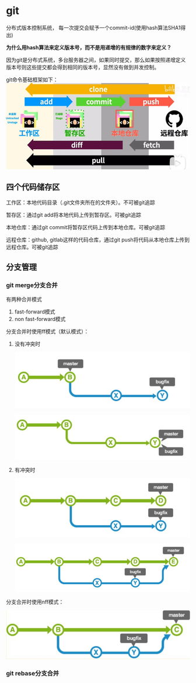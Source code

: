 # git 
分布式版本控制系统， 每一次提交会赋予一个commit-id(使用hash算法SHA1得出)

**为什么用hash算法来定义版本号，而不是用递增的有规律的数字来定义？**
 
因为git是分布式系统，多台服务器之间，如果同时提交，那么如果按照递增定义版本号则这些提交都会得到相同的版本号，显然没有做到并发控制。


git命令基础框架如下：
![basestructure](image/image0.jpg)

## 四个代码储存区

工作区：本地代码目录（.git文件夹所在的文件夹）。不可被git追踪

暂存区：通过git add将本地代码上传到暂存区。可被git追踪

本地仓库：通过git commit将暂存区代码上传到本地仓库。可被git追踪

远程仓库：github, gitlab这样的代码仓库，通过git push将代码从本地仓库上传到远程仓库。可被git追踪

## 分支管理

### git merge分支合并

有两种合并模式

1. fast-forward模式
2. non fast-forward模式

分支合并时使用ff模式（默认模式）：

1. 没有冲突时

    ![tip](image/image35.jpg)

    ![tip](image/image32.jpg)

2. 有冲突时
   
    ![tip](image/image33.jpg)

    ![tip](image/image34.jpg)

分支合并时使用nff模式：

![tip](image/image31.jpg)

### git rebase分支合并